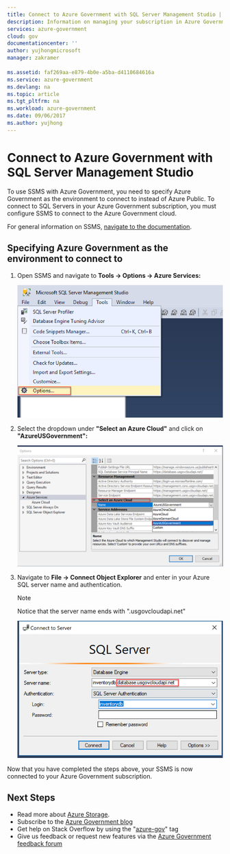 ```yaml
---
title: Connect to Azure Government with SQL Server Management Studio | Microsoft Docs
description: Information on managing your subscription in Azure Government by connecting with SSMS
services: azure-government
cloud: gov
documentationcenter: ''
author: yujhongmicrosoft
manager: zakramer

ms.assetid: faf269aa-e879-4b0e-a5ba-d4110684616a
ms.service: azure-government
ms.devlang: na
ms.topic: article
ms.tgt_pltfrm: na
ms.workload: azure-government
ms.date: 09/06/2017
ms.author: yujhong
---
```



# Connect to Azure Government with SQL Server Management Studio 
To use SSMS with Azure Government, you need to specify Azure Government as the environment to connect to instead of Azure Public. 
To connect to SQL Servers in your Azure Government subscription, you must configure SSMS to connect to the Azure Government cloud. 

For general information on SSMS, [navigate to the documentation](https://docs.microsoft.com/sql/ssms/download-sql-server-management-studio-ssms).

## Specifying Azure Government as the environment to connect to
1. Open SSMS and navigate to **Tools -> Options -> Azure Services:**

    ![img1](./media/documentation-government-connect-with-ssms-img1.png)
2. Select the dropdown under **"Select an Azure Cloud"** and click on **"AzureUSGovernment":**

    ![img2](./media/documentation-government-connect-with-ssms-img2.png)

3. Navigate to **File -> Connect Object Explorer** and enter in your Azure SQL server name and authentication. 

    >[!Note]
    >Notice that the server name ends with ".usgovcloudapi.net"
    >
    >

    ![img3](./media/documentation-government-connect-with-ssms-img3.png)

Now that you have completed the steps above, your SSMS is now connected to your Azure Government subscription.

## Next Steps
* Read more about [Azure Storage](https://docs.microsoft.com/azure/storage/). 
* Subscribe to the [Azure Government blog](https://blogs.msdn.microsoft.com/azuregov/)
* Get help on Stack Overflow by using the "[azure-gov](https://stackoverflow.com/questions/tagged/azure-gov)" tag
* Give us feedback or request new features via the [Azure Government feedback forum](https://feedback.azure.com/forums/558487-azure-government)
